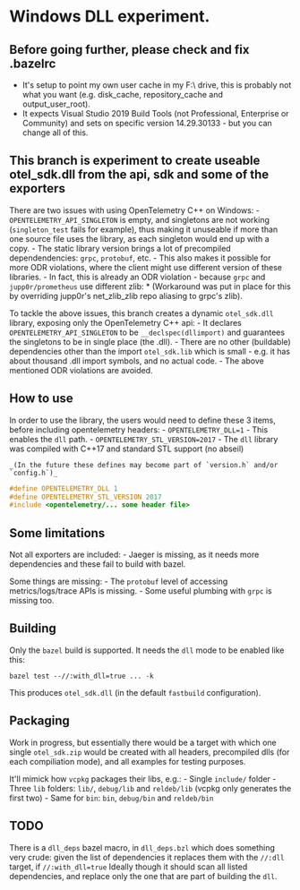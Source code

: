 # Windows DLL experiment.

## Before going further, please check and fix .bazelrc

- It's setup to point my own user cache in my F:\ drive, this is probably not what you want (e.g. disk_cache, repository_cache and output_user_root).
- It expects Visual Studio 2019 Build Tools (not Professional, Enterprise or Community) and sets on specific version 14.29.30133 - but you can change all of this.

## This branch is experiment to create useable otel_sdk.dll from the api, sdk and some of the exporters

There are two issues with using OpenTelemetry C++ on Windows:
    - `OPENTELEMETRY_API_SINGLETON` is empty, and singletons are not working (`singleton_test` fails for example), thus making it unuseable if more than one source file uses the library, as each singleton would end up with a copy.
    - The static library version brings a lot of precompiled dependendencies: `grpc`, `protobuf`, etc. 
    - This also makes it possible for more ODR violations, where the client might use different version of these libraries.
    - In fact, this is already an ODR violation - because `grpc` and `jupp0r/prometheus` use different zlib:
        * (Workaround was put in place for this by overriding jupp0r's net_zlib_zlib repo aliasing to grpc's zlib).

To tackle the above issues, this branch creates a dynamic `otel_sdk.dll` library, exposing only the OpenTelemetry C++ api:
    - It declares `OPENTELEMETRY_API_SINGLETON` to be `__declspec(dllimport)` and guarantees the singletons to be in single place (the .dll).
    - There are no other (buildable) dependencies other than the import `otel_sdk.lib` which is small - e.g. it has about thousand .dll import symbols, and no actual code.
    - The above mentioned ODR violations are avoided.

## How to use

In order to use the library, the users would need to define these 3 items, before including opentelemetry headers:
    - `OPENTELEMETRY_DLL=1` - This enables the `dll` path.
    - `OPENTELEMETRY_STL_VERSION=2017` - The `dll` library was compiled with C++17 and standard STL support (no abseil)

    _(In the future these defines may become part of `version.h` and/or `config.h`)_

```C++
#define OPENTELEMETRY_DLL 1
#define OPENTELEMETRY_STL_VERSION 2017
#include <opentelemetry/... some header file>
```

## Some limitations

Not all exporters are included:
    - Jaeger is missing, as it needs more dependencies and these fail to build with bazel.

Some things are missing:
    - The `protobuf` level of accessing metrics/logs/trace APIs is missing.
    - Some useful plumbing with `grpc` is missing too.

## Building

Only the `bazel` build is supported. It needs the `dll` mode to be enabled like this:

```
bazel test --//:with_dll=true ... -k
```

This produces `otel_sdk.dll` (in the default `fastbuild` configuration).

## Packaging

Work in progress, but essentially there would be a target with which one single `otel_sdk.zip` would be created with
all headers, precompiled dlls (for each compiliation mode), and all examples for testing purposes.

It'll mimick how `vcpkg` packages their libs, e.g.:
    - Single `include/` folder
    - Three `lib` folders: `lib/`, `debug/lib` and `reldeb/lib` (vcpkg only generates the first two)
    - Same for `bin`: `bin`, `debug/bin` and `reldeb/bin`

## TODO

There is a `dll_deps` bazel macro, in `dll_deps.bzl` which does something very crude: given the list of dependencies it replaces them with the `//:dll` target, if `//:with_dll=true`
Ideally though it should scan all listed dependencies, and replace only the one that are part of building the `dll`.